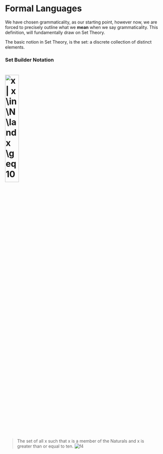 # Formal Languages

We have chosen grammaticality, as our starting point, however now, we are forced to precisely outline what we **mean** when we say grammaticality. This definition, will fundamentally draw on Set Theory.

The basic notion in Set Theory, is the set: a discrete collection of distinct elements.
### Set Builder Notation
# <img align="center" style="height:30%;" src="https://i.upmath.me/svg/x%20%7C%20x%20%5Cin%20%5CN%20%5Cland%20x%20%5Cgeq%2010" alt="x | x \in \N \land x \geq 10" />
> The set of all x such that x is a member of the Naturals and x is greater than or equal to ten. ![f4]

[f4]: http://chart.apis.google.com/chart?cht=tx&chl={[10,\infty]}
[f5]: http://chart.apis.google.com/chart?cht=tx&chl=\huge{\N\;\land}